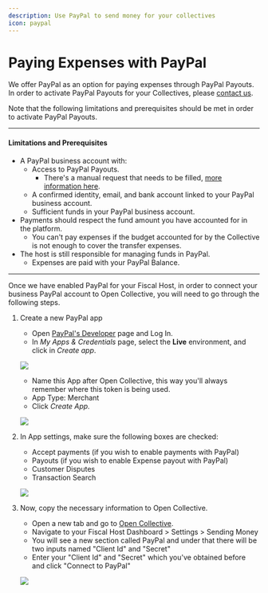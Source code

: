 ```yaml
---
description: Use PayPal to send money for your collectives
icon: paypal
---
```


# Paying Expenses with PayPal

We offer PayPal as an option for paying expenses through PayPal Payouts. In order to activate PayPal Payouts for your Collectives, please [contact us](https://opencollective.com/contact).&#x20;

Note that the following limitations and prerequisites should be met in order to activate PayPal Payouts.&#x20;

***

#### Limitations and Prerequisites <a href="#limitations-and-prerequisites" id="limitations-and-prerequisites"></a>

* A PayPal business account with:
  * Access to PayPal Payouts.
    * There's a manual request that needs to be filled, [more information here](https://developer.paypal.com/docs/payouts/standard/integrate-api/#link-knowbeforeyoucode).
  * A confirmed identity, email, and bank account linked to your PayPal business account.
  * Sufficient funds in your PayPal business account.
* Payments should respect the fund amount you have accounted for in the platform.
  * You can't pay expenses if the budget accounted for by the Collective is not enough to cover the transfer expenses.
* The host is still responsible for managing funds in PayPal.
  * Expenses are paid with your PayPal Balance.

***

Once we have enabled PayPal for your Fiscal Host, in order to connect your business PayPal account to Open Collective, you will need to go through the following steps.

1.  Create a new PayPal app

    * Open [PayPal's Developer](https://developer.paypal.com/developer/applications/) page and Log In.
    * In _My Apps & Credentials_ page, select the **Live** environment, and click in _Create app_.

    ![](https://docs.opencollective.com/help/~gitbook/image?url=https%3A%2F%2F2931279126-files.gitbook.io%2F%7E%2Ffiles%2Fv0%2Fb%2Fgitbook-legacy-files%2Fo%2Fassets%252F-LWSZizTt4ZC1UNDV89f%252F-MBtBWbx66R6KN3FV2yX%252F-MBtcqMyYZnbthVaK-fe%252Fimage.png%3Falt%3Dmedia%26token%3D36686141-5661-432b-9fa3-d648254ac05e\&width=300\&dpr=4\&quality=100\&sign=2c5f881c\&sv=2)

    * Name this App after Open Collective, this way you'll always remember where this token is being used.
    * App Type: Merchant
    * Click _Create App._

    ![](https://docs.opencollective.com/help/~gitbook/image?url=https%3A%2F%2F2931279126-files.gitbook.io%2F%7E%2Ffiles%2Fv0%2Fb%2Fgitbook-legacy-files%2Fo%2Fassets%252F-LWSZizTt4ZC1UNDV89f%252F-MBtBWbx66R6KN3FV2yX%252F-MBtfqaPxi-qRSyXTeXX%252FScreen%2520record%2520from%25202020-07-10%252013.30.21.gif%3Falt%3Dmedia%26token%3D62f2294c-da13-4290-a3c3-585780b5b897\&width=768\&dpr=4\&quality=100\&sign=df0967f6\&sv=2)
2.  In App settings, make sure the following boxes are checked:

    * Accept payments (if you wish to enable payments with PayPal)
    * Payouts (if you wish to enable Expense payout with PayPal)
    * Customer Disputes
    * Transaction Search

    ![](https://docs.opencollective.com/help/~gitbook/image?url=https%3A%2F%2F2931279126-files.gitbook.io%2F%7E%2Ffiles%2Fv0%2Fb%2Fgitbook-x-prod.appspot.com%2Fo%2Fspaces%252F-LWSZizTt4ZC1UNDV89f%252Fuploads%252Ff1YS9p3IpruRDP4jF1xM%252Fimage.png%3Falt%3Dmedia%26token%3D18bae32a-940b-435f-8bad-ced28b28db7c\&width=768\&dpr=4\&quality=100\&sign=4c4d0e8a\&sv=2)
3.  Now, copy the necessary information to Open Collective.

    * Open a new tab and go to [Open Collective](https://www.opencollective.com/).
    * Navigate to your Fiscal Host Dashboard > Settings > Sending Money
    * You will see a new section called PayPal and under that there will be two inputs named "Client Id" and "Secret"
    * Enter your "Client Id" and "Secret" which you've obtained before and click "Connect to PayPal"

    ![](https://docs.opencollective.com/help/~gitbook/image?url=https%3A%2F%2F2931279126-files.gitbook.io%2F%7E%2Ffiles%2Fv0%2Fb%2Fgitbook-legacy-files%2Fo%2Fassets%252F-LWSZizTt4ZC1UNDV89f%252F-MYKpVN8PgQ47PpB4drG%252F-MYKpfCzAawOBmgn7Hjp%252FPeek%25202021-04-15%252016-00.gif%3Falt%3Dmedia%26token%3D9647b087-6ae9-412a-b900-f7a800553e01\&width=768\&dpr=4\&quality=100\&sign=caf555fb\&sv=2)
